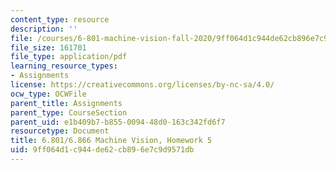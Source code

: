 ```yaml
---
content_type: resource
description: ''
file: /courses/6-801-machine-vision-fall-2020/9ff064d1c944de62cb896e7c9d9571db_MIT6_801F20_hw5.pdf
file_size: 161701
file_type: application/pdf
learning_resource_types:
- Assignments
license: https://creativecommons.org/licenses/by-nc-sa/4.0/
ocw_type: OCWFile
parent_title: Assignments
parent_type: CourseSection
parent_uid: e1b409b7-b855-0094-48d0-163c342fd6f7
resourcetype: Document
title: 6.801/6.866 Machine Vision, Homework 5
uid: 9ff064d1-c944-de62-cb89-6e7c9d9571db
---
```

